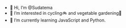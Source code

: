 - 👋 Hi, I’m @Sudatema
- 👀 I’m interested in cycling🚲 and vegetable gardening🍅
- 🌱 I’m currently learning JavaScript and Python. 


<!---
Sudatema/Sudatema is a ✨ special ✨ repository because its `README.md` (this file) appears on your GitHub profile.
You can click the Preview link to take a look at your changes.
--->
